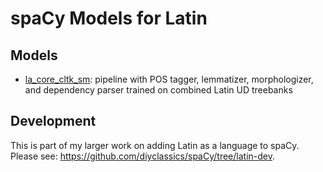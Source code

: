 # spaCy Models for Latin

## Models
- [la_core_cltk_sm](https://github.com/diyclassics/latin-spacy-models/tree/main/la_core_cltk_sm): pipeline with POS tagger, lemmatizer, morphologizer, and dependency parser trained on combined Latin UD treebanks

## Development
This is part of my larger work on adding Latin as a language to spaCy. Please see: https://github.com/diyclassics/spaCy/tree/latin-dev.
